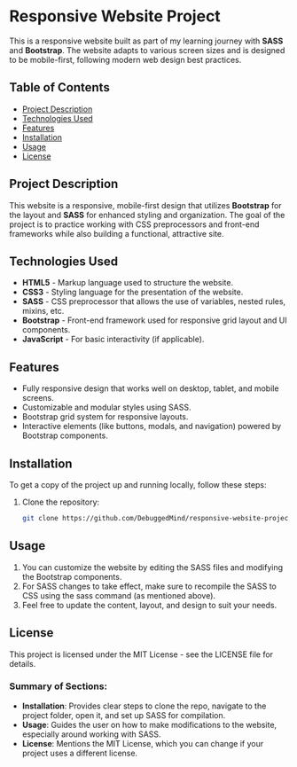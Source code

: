 
# Responsive Website Project

This is a responsive website built as part of my learning journey with **SASS** and **Bootstrap**. The website adapts to various screen sizes and is designed to be mobile-first, following modern web design best practices.

## Table of Contents

- [Project Description](#project-description)
- [Technologies Used](#technologies-used)
- [Features](#features)
- [Installation](#installation)
- [Usage](#usage)
- [License](#license)

## Project Description

This website is a responsive, mobile-first design that utilizes **Bootstrap** for the layout and **SASS** for enhanced styling and organization. The goal of the project is to practice working with CSS preprocessors and front-end frameworks while also building a functional, attractive site.

## Technologies Used

- **HTML5** - Markup language used to structure the website.
- **CSS3** - Styling language for the presentation of the website.
- **SASS** - CSS preprocessor that allows the use of variables, nested rules, mixins, etc.
- **Bootstrap** - Front-end framework used for responsive grid layout and UI components.
- **JavaScript** - For basic interactivity (if applicable).

## Features

- Fully responsive design that works well on desktop, tablet, and mobile screens.
- Customizable and modular styles using SASS.
- Bootstrap grid system for responsive layouts.
- Interactive elements (like buttons, modals, and navigation) powered by Bootstrap components.

## Installation

To get a copy of the project up and running locally, follow these steps:

1. Clone the repository:
   ```bash
   git clone https://github.com/DebuggedMind/responsive-website-project.git


## Usage


1. You can customize the website by editing the SASS files and modifying the Bootstrap components.
2. For SASS changes to take effect, make sure to recompile the SASS to CSS using the sass command (as mentioned above).
3. Feel free to update the content, layout, and design to suit your needs.

## License

This project is licensed under the MIT License - see the LICENSE file for details.


### Summary of Sections:

- **Installation**: Provides clear steps to clone the repo, navigate to the project folder, open it, and set up SASS for compilation.
- **Usage**: Guides the user on how to make modifications to the website, especially around working with SASS.
- **License**: Mentions the MIT License, which you can change if your project uses a different license.


